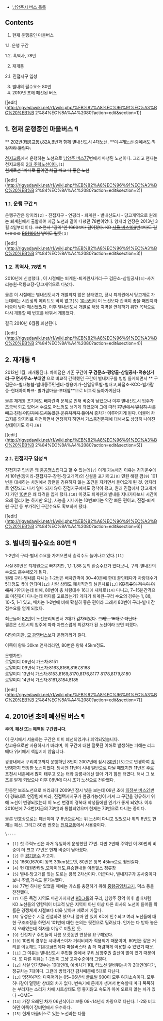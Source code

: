   * [남양주시 버스 목록](%EB%82%A8%EC%96%91%EC%A3%BC%EC%8B%9C%20%EB%B2%84%EC%8A%A4%20%EB%AA%A9%EB%A1%9D.md)  

## Contents

    

1. 현재 운행중인 마을버스 
    

1.1. 운행 구간

1.2. 흑역사, 78번

2. 재개통 
    

2.1. 진접지구 입성

3. 별내의 필수요소 80번 
4. 2010년 초에 폐선된 버스 

[[edit](http://rigvedawiki.net/r1/wiki.php/%EB%82%A8%EC%96%91%EC%A3%BC%20%EB%B
2%84%EC%8A%A4%2080?action=edit&section=1)]

## 1. 현재 운행중인 마을버스 ¶

  

** [202번](%EC%84%9C%EC%9A%B8%20%EB%B2%84%EC%8A%A4%20202.md)([태릉교통](%ED%83%9C%EB%A6%89%EA%B5%90%ED%86%B5.md)),[82A,B번](%EB%82%A8%EC%96%91%EC%A3%BC%20%EB%B2%84%EC%8A%A4%2082.md)과 함께 별내신도시 4대노선. **<del>이 4개노선 중에서도 최강자라 불린다.</del>

  

[천지교통](%EC%B2%9C%EC%A7%80%EA%B5%90%ED%86%B5.md)에서 운행하는 노선으로 [남양주 버스77](%EB%82%A8%EC%96%91%EC%A3%BC%20%EB%B2%84%EC%8A%A4%2077.md)번에서 파생된 노선이다.
그리고 현재는 천지교통의 [2대 주력노선이다.](%EC%84%B8%EC%BB%A8%EB%93%9C%20%EC%A3%BC%EC%97%AD%EB%A9%94%EC%B9%B4.md)`[1]`  
<del>현재로선 1마디로 줄이면 차급 빼고 다 좋은 노선</del>

  
  

[[edit](http://rigvedawiki.net/r1/wiki.php/%EB%82%A8%EC%96%91%EC%A3%BC%20%EB%B
2%84%EC%8A%A4%2080?action=edit&section=2)]

### 1.1. 운행 구간 ¶

  

운행구간은 양지리`[2]` \- 진접지구 - 연평리 - 퇴계원 - 별내신도시 - 당고개역으로 원래는 퇴계원에서 출발하여 지금 노선과 같이
다녔던 78번이었다. 양지리 연장은 2013년 3월 4일부터이다. <del>그러면서 "광역"인 1660보다 길어졌다. KD [서울 버스106](%EC%84%9C%EC%9A%B8%20%EB%B2%84%EC%8A%A4%20106.md)번보다도 길다ㅎㄷㄷ</del>
<del>[BS110CN](BS110CN.md) 넣어도 될듯</del>`[3]`

  

[[edit](http://rigvedawiki.net/r1/wiki.php/%EB%82%A8%EC%96%91%EC%A3%BC%20%EB%B
2%84%EC%8A%A4%2080?action=edit&section=3)]

### 1.2. 흑역사, 78번 ¶

2010년에 신설했다., 이 시절에는 퇴계원-퇴계원사거리-구 검문소-삼일공사`[4]`-사거리농원-덕릉교장-당고개역으로 다녔다.

  

물론 이 시절에는 별내신도시가 개발되지 않은 상태였고, 당시 퇴계원에서 당고개로 가는데에는 시간상의 메리트도 딱히 없고`[5]` [10-5번](%EA%B2%BD%EA%B8%B0%EA%B4%91%EC%A3%BC%20%EB%B2%84%EC%8A%A4%2010-5.md)이 이
노선보다 간격이 좋을 때인지라 비중이 낮아 폐선됐었다. 이후 별내신도시 개발로 해당 지역을 연계하기 위한 목적으로 다시 개통할 때 번호를
바꿔서 개통했다.

  

결국 2010년 6월쯤 폐선된다.

  

[[edit](http://rigvedawiki.net/r1/wiki.php/%EB%82%A8%EC%96%91%EC%A3%BC%20%EB%B
2%84%EC%8A%A4%2080?action=edit&section=4)]

## 2. 재개통 ¶

  

2012년 1월, 재개통된다. 차이점은 기존 구간이 **구 검문소-평양골-삼일공사-덕송삼거리-구 면사무소-부대앞** 으로 비교적 간략했던
구간이 별내지구를 빙빙 돌게되면서 ** 구 검문소-별내농협-별내동주민센터-쌍용예가-신일유토빌-별내고,화접초-KCC-별가람중-현대아이파크-
별가람마을-부대앞**으로 비교적 돌아가게된다.

  

물론 재개통 초기에도 배차간격 문제로 인해 비중이 낮았으나 이후 별내신도시 입주가 조금씩 되고 있어서 수요도 어느정도 생기게 되었으며 그에
따라 <del>77번에서 열심히 차를 빼고 진접 어딘가에 모셔놓았던 운휴차까지 풀어서</del> 증차가 이루어지게 된다. 더불어 차고지를
양지리로 이전하면서 연장까지 하면서 가스충전문제에 대해서도 상당히 나아진 상태이기도 하다.`[6]`

  

[[edit](http://rigvedawiki.net/r1/wiki.php/%EB%82%A8%EC%96%91%EC%A3%BC%20%EB%B
2%84%EC%8A%A4%2080?action=edit&section=5)]

### 2.1. 진접지구 입성 ¶

  

진접지구 입성은 꽤 [충공깽](%EC%B6%A9%EA%B3%B5%EA%B9%BD.md)스럽다고 할 수 있는데`[7]` 이게 가능해진
이유는 경기운수에서 101번(양지리-진접지구-장현-당고개역)의 신설을 포기하고`[8]` 민원 해결 겸`[9]` 101번을 대체하는 차원에서
장현을 경유하지 않는 조건을 지키면서 들어오게 된 것. 양지리로 연장되고 나서 얼마 되지 않아 진접지구에서도 정착이 됐고, 원래 진접에서
당고개까지 가던 [10번](%EB%82%A8%EC%96%91%EC%A3%BC%20%EB%B2%84%EC%8A%A4%2010.md)은 꽤
타격을 입게 됐다.`[10]` 이것도 퇴계원과 별내를 지나가다보니 시간이 오래 걸리기는 하지만 오남, 사능을 지나가는 10번보다는 약간 빠른
편이고, 진접-퇴계원 구간 등 부가적인 구간수요도 확보하게 됐다.

  

[[edit](http://rigvedawiki.net/r1/wiki.php/%EB%82%A8%EC%96%91%EC%A3%BC%20%EB%B
2%84%EC%8A%A4%2080?action=edit&section=6)]

## 3. 별내의 필수요소 80번 ¶

1-2번의 구리-별내 수요를 가져오면서 승객수도 늘어나고 있다.`[11]`

  

사실 80번은 퇴계원으로 빠지지만, 1,1-1,88 등의 환승수요가 있다보니, 구리-별내간의 수요도 흡수해오게 된다.  
원래 구리-별내를 다니는 1-2번은 배차간격이 30~40분에 한대 꼴인데다가 차량대수가 5대정도 밖에 안되며`[12]` 차량 상태도
폐차직전의 낡은차로`[13]` <del>KD특유의 저속이 더해져</del> 기어가는데 비해, 80번이 총 차량대수 16대에 새차로`[14]`
다니고, 7~15분간격으로 미친듯이 다니는데 어디를 고르겠는가? 게다가 퇴계원-구리 수요의 경우는 1, 88, 10-5, 1-1 있고,
배차는 1-2번에 비해 확실히 좋은 편이라 그래서 80번이 구리-별내 간접수요를 얻게 되었다.

  

최근들어 [82번](%EB%82%A8%EC%96%91%EC%A3%BC%20%EB%B2%84%EC%8A%A4%2082.md)이
노선분리되면서 2대가 감차되었다. <del>그래도 16대로 다닌다.</del>  
결론은 신도시의 입주에 따라 자연스럽게 최강자가 된 노선이라 보면 되겠다.

  

여담이지만, [모 광역](%EB%82%A8%EC%96%91%EC%A3%BC%20%EB%B2%84%EC%8A%A4%201660.md)[버스](%EB%82%A8%EC%96%91%EC%A3%BC%20%EB%B2%84%EC%8A%A4%201670.md)보다 운행거리가 길다.

  

이쪽이 왕복 30km 언저리라면, 80번은 왕복 45km정도.

  
  

운행차번:  
로얄미디 06년식 가스차:8151  
로얄미디 09년식 가스차:8163,8166,8167,8168  
로얄미디 13년식 가스차:8153,8169,8170,8176,8177 8178,8179,8180  
로얄미디 14년식 가스차:8181,8184,8185  

  
  

[[edit](http://rigvedawiki.net/r1/wiki.php/%EB%82%A8%EC%96%91%EC%A3%BC%20%EB%B
2%84%EC%8A%A4%2080?action=edit&section=7)]

## 4. 2010년 초에 폐선된 버스 ¶

**주의. 폐선 또는 폐역된 구간입니다.**  
  
이 문서에서 서술하는 구간은 이미 폐선되었거나 폐역되었습니다.  
참고용으로만 사용하시기 바라며, 이 구간에 대한 잘못된 이해로 발생하는 피해는 리그베다 위키에서 책임지지 않습니다.

  

  
광릉내에서 구리여고까지 운행하던 8번이 2007년에 잠시
[80번](%EB%82%A8%EC%96%91%EC%A3%BC%20%EB%B2%84%EC%8A%A4%2080.md)`[15]`으로
변경하여 [강변역](%EA%B0%95%EB%B3%80%EC%97%AD.md)까지 연장한 노선이었다. 당시엔 11번이 시내 일반으로 다닐
때였지만 11번은 주로 포천시 내촌에서 많이 태우고 오는 터라 광릉내에선 앉아 가기 힘든 터였다. 해서 그 보조를 맡게 되었으나 이후
08년에 다시 초기 노선으로 전환했다.

  

한동안 보조노선으로 처리되다 2009년 잠시 빛을 보는데 09년 초에 [의정부 버스21](%EC%9D%98%EC%A0%95%EB%B6%80%20%EB%B2%84%EC%8A%A4%2021.md)번이 경복대로 연장됨에
따라, 진접택지지구가 완공가능성이 커져 그 구간을 경유하기 위해 노선이 변경되었는데 이 노선 변경이 경복대 학생들에겐 인기가 좋게 되었다.
이후 2010년에 7-3번(지금의 73번)과 통합되었으며 현재는 73번으로 다니는 중이다.

  

물론 번호상으로는 폐선이며 구 8번으로서는 위 노선이 다니고 있었으나 위의 8번도 현재는 폐선. 그리고 80번 번호는
[천지교통](%EC%B2%9C%EC%A7%80%EA%B5%90%ED%86%B5.md)에서 사용중이다.

  

`\----`

  * `[1]` 첫 주력노선은 과거 유일하게 운행했던 77번. 다만 2번째 주역인 이 80번의 비중이 더 크고 77번은 현재 비중이 낮아졌다.
  * `[2]` 구 [경기운수](%EA%B2%BD%EA%B8%B0%EC%9A%B4%EC%88%98.md) 차고지.
  * `[3]` 1660,1670이 왕복 33km정도면, 80번은 왕복 45km으로 훨씬길다.
  * `[4]` 현 대원칸타빌,모아미래도,유승한내들 이든힐스 정류장
  * `[5]` 별내-당고개를 잇는 도로는 왕복 2차선이다. 더군다나, 별내지구가 공사중이다보니 추월,과속도 불가능했다.
  * `[6]` 77번 하나만 있었을 때에는 가스를 충전하기 위해 [중랑공영차고지](%EC%A4%91%EB%9E%91%EA%B3%B5%EC%98%81%EC%B0%A8%EA%B3%A0%EC%A7%80.md), 덕소 등을 전전했다.
  * `[7]` 다른 독점 지역도 마찬가지지만 [KD그룹](KD%EA%B7%B8%EB%A3%B9.md)의 구리, 남양주 장악 이후 별내처럼 KD 노선들의 영향력이 비교적 낮은 지역이 아닌 이상 다른 회사의 노선이 들어올 확률은 경쟁체제 시절보다 더욱 낮아져 제로에 가깝다.
  * `[8]` 유성운수 시절 신설하려 했으나 얼마 안 있어 KD에 인수되고 여러 노선들에 대한 구조조정을 하면서 101번에 대한 논의는 뒷전으로 밀려났다. 인가는 다 받아 놓은 지 오래였는데 적자를 이유로 미뤘던 듯.
  * `[9]` 진접지구 주민들이 나름 오랫동안 연장을 요구해왔다.
  * `[10]` 10번의 경우는 시내버스이자 거리비례가 적용되기 때문이며, 80번은 같은 거리를 이동해도 기본요금인데다 마을버스라 좀 더 저렴하게 이용할 수 있었기 때문.
  * `[11]` 그 이유는 별내신도시 주민들 중에서 구리.남양주권 출신이 많이 있기 때문이다. 또 다른 이유는 1-2번이 그냥 고자수준이라 그렇다.
  * `[12]` 사실 인가댓수는 10대인데, 예비차가 1대, 타노선 알바뛰는차가 2대인데다가, 정규차는 7대이다. 그런데 방학기간 감차때문에 5대로 다닌다.
  * `[13]` 명진여객의 다죽어가는 05~06년식 글로벌 900이 모두 여기소속이다. 모두 하나같이 멀쩡한 상태의 차가 없다. 변속기에 문제가 생겨서 변속할때 마다 뚝뚝하는 부러지는 소리가 차에 시트상태도 영 좋지않고 속도가 아예 오르지 않는 차가 있다 ~OME~
  * `[14]` 가장 오래된 차가 06년식이고 보통 09~14년식 차량으로 다닌다. 1-2와 비교하면 이쪽이 장비면에서 우수하다.
  * `[15]` 현재 마을버스로 있는 노선과는 다름

